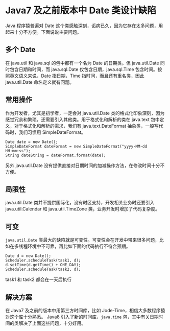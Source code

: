 # Java7 及之前版本中 Date 类设计缺陷
Java 程序猿普遍对 Date 这个类感触深刻，诟病已久，因为它存在太多问题，用起来十分不方便。下面说说主要问题。

## 多个 Date
在 java.util 和 java.sql 的包中都有一个名为 Date 的日期类。但 java.util.Date 同时包含日期和时间，而 java.sql.Date 仅包含日期，java.sql.Time 包含时间。按照英文语义来说，Date 指日期，Time 指时间，而且还有重名类，因此 java.util.Date 命名定义就有问题。

## 常用操作
作为开发者，尤其是初学者，一定会对 java.util.Date 类的格式化印象深刻，因为感觉冗余和繁琐，还需要引入其他类。用于格式化和解析的类在 java.text 包中定义，对于格式化和解析的需求，我们有 java.text.DateFormat 抽象类，一般写代码时，我们习惯用 SimpleDateFormat。
```
Date date = new Date();
SimpleDateFormat dateFormat = new SimpleDateFormat("yyyy-MM-dd HH:mm:ss");
String dateString = dateFormat.format(date);
```
另外 java.util.Date 没有提供直接对日期时间的加减操作方法，在修改时间十分不方便。

## 局限性
java.util.Date 类并不提供国际化，没有时区支持，开发相关业务时还要引入 java.util.Calendar 和 java.util.TimeZone 类，业务开发时增加了代码复杂度。

## 可变
`java.util.Date` 类最大的缺陷就是可变性。可变性会在开发中带来很多问题，比如在多线程环境中不可靠，再比如下面的代码执行不符合预期。
```
Date d = new Date();
Scheduler.scheduleTask(task1, d);
d.setTime(d.getTime() + ONE_DAY);
Scheduler.scheduleTask(task2, d);
```
task1 和 task2 都会在一天后执行

## 解决方案
在 Java7 及之前的版本中用第三方时间库，比如 Jode-Time，相信大多数程序猿对这个库十分熟悉。
Java8 引入了新的时间库，`java.time` 包，其中有关日期时间的类解决了上面这些问题，十分好用。
